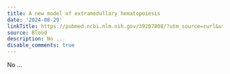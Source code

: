 ```yaml
---
title: A new model of extramedullary hematopoiesis
date: '2024-08-29'
linkTitle: https://pubmed.ncbi.nlm.nih.gov/39207808/?utm_source=curl&utm_medium=rss&utm_campaign=journals&utm_content=7603509&fc=None&ff=20240831181358&v=2.18.0.post9+e462414
source: Blood
description: No ...
disable_comments: true
---
```

No ...